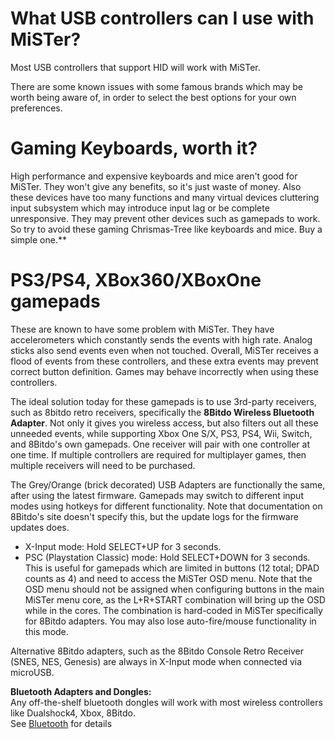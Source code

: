 # What USB controllers can I use with MiSTer?

Most USB controllers that support HID will work with MiSTer.

There are some known issues with some famous brands which may be worth being aware of, in order to select the best options for your own preferences.

# Gaming Keyboards, worth it?
High performance and expensive keyboards and mice aren't good for MiSTer. They won't give any benefits, so it's just waste of money. Also these devices have too many functions and many virtual devices cluttering input subsystem which may introduce input lag or be complete unresponsive. They may prevent other devices such as gamepads to work. So try to avoid these gaming Chrismas-Tree like keyboards and mice. Buy a simple one.**

# PS3/PS4, XBox360/XBoxOne gamepads 
These are known to have some problem with MiSTer. They have accelerometers which constantly sends the events with high rate. Analog sticks also send events even when not touched. Overall, MiSTer receives a flood of events from these controllers, and these extra events may prevent correct button definition. Games may behave incorrectly when using these controllers. 

The ideal solution today for these gamepads is to use 3rd-party receivers, such as 8bitdo retro receivers, specifically the **8Bitdo Wireless Bluetooth Adapter**. Not only it gives you wireless access, but also filters out all these unneeded events, while supporting Xbox One S/X, PS3, PS4, Wii, Switch, and 8Bitdo's own gamepads. One receiver will pair with one controller at one time. If multiple controllers are required for multiplayer games, then multiple receivers will need to be purchased.

The Grey/Orange (brick decorated) USB Adapters are functionally the same, after using the latest firmware. Gamepads may switch to different input modes using hotkeys for different functionality. Note that documentation on 8Bitdo's site doesn't specify this, but the update logs for the firmware updates does.

- X-Input mode: Hold SELECT+UP for 3 seconds.
- PSC (Playstation Classic) mode: Hold SELECT+DOWN for 3 seconds. This is useful for gamepads which are limited in buttons (12 total; DPAD counts as 4) and need to access the MiSTer OSD menu. Note that the OSD menu should not be assigned when configuring buttons in the main MiSTer menu core, as the L+R+START combination will bring up the OSD while in the cores. The combination is hard-coded in MiSTer specifically for 8Bitdo adapters. You may also lose auto-fire/mouse functionality in this mode.

Alternative 8Bitdo adapters, such as the 8Bitdo Console Retro Receiver (SNES, NES, Genesis) are always in X-Input mode when connected via microUSB.

**Bluetooth Adapters and Dongles:**  
Any off-the-shelf bluetooth dongles will work with most wireless controllers like Dualshock4, Xbox, 8Bitdo.  
See [Bluetooth](Bluetooth) for details